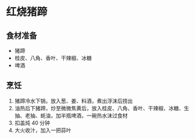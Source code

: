 # 红烧猪蹄

## 食材准备
* 猪蹄
* 桂皮、八角、香叶、干辣椒、冰糖
* 啤酒

## 烹饪
1. 猪蹄冷水下锅，放入葱、姜、料酒，煮出浮沫后捞出
2. 油热后下猪蹄，炒至微微焦黄后，放入桂皮、八角、香叶、干辣椒、冰糖、生抽、老抽、蚝油，加半瓶啤酒，一碗热水沫过食材
3. 扣盖炖 40 分钟
4. 大火收汁，加入一把蒜叶

